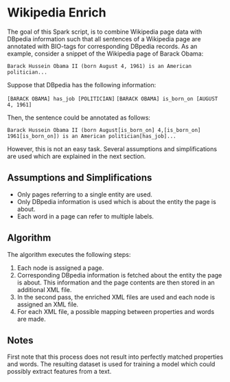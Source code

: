 # Wikipedia Enrich

The goal of this Spark script, is to combine Wikipedia page data with DBpedia information such that all sentences of a Wikipedia page are annotated with BIO-tags for corresponding DBpedia records. As an example, consider a snippet of the Wikipedia page of Barack Obama:

```Barack Hussein Obama II (born August 4, 1961) is an American politician...```

Suppose that DBpedia has the following information:

```[BARACK OBAMA] has_job [POLITICIAN]```
```[BARACK OBAMA] is_born_on [AUGUST 4, 1961]```

Then, the sentence could be annotated as follows:

```Barack Hussein Obama II (born August[is_born_on] 4,[is_born_on] 1961[is_born_on]) is an American politician[has_job]...```

However, this is not an easy task. Several assumptions and simplifications are used which are explained in the next section.

## Assumptions and Simplifications

- Only pages referring to a single entity are used.
- Only DBpedia information is used which is about the entity the page is about.
- Each word in a page can refer to multiple labels.

## Algorithm

The algorithm executes the following steps:

1. Each node is assigned a page.
2. Corresponding DBpedia information is fetched about the entity the page is about. This information and the page contents are then stored in an additional XML file.
3. In the second pass, the enriched XML files are used and each node is assigned an XML file.
4. For each XML file, a possible mapping between properties and words are made.

## Notes
First note that this process does not result into perfectly matched properties and words. The resulting dataset is used for training a model which could possibly extract features from a text.